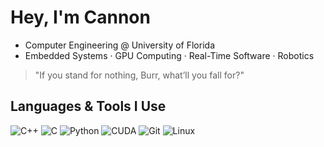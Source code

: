 # Hey, I'm Cannon

- Computer Engineering @ University of Florida
- Embedded Systems · GPU Computing · Real-Time Software · Robotics

> "If you stand for nothing, Burr, what’ll you fall for?"

## Languages & Tools I Use
![C++](https://img.shields.io/badge/C++-00599C?style=flat&logo=cplusplus&logoColor=white)
![C](https://img.shields.io/badge/C-00599C?style=flat&logo=c&logoColor=white)
![Python](https://img.shields.io/badge/Python-3776AB?style=flat&logo=python&logoColor=white)
![CUDA](https://img.shields.io/badge/CUDA-76B900?style=flat&logo=nvidia&logoColor=white)
![Git](https://img.shields.io/badge/Git-F05032?style=flat&logo=git&logoColor=white)
![Linux](https://img.shields.io/badge/Linux-FCC624?style=flat&logo=linux&logoColor=black)

